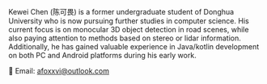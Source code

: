 Kewei Chen (陈可畏) is a former undergraduate student of Donghua University who is now pursuing further studies in computer science. His current focus is on monocular 3D object detection in road scenes, while also paying attention to methods based on stereo or lidar information. Additionally, he has gained valuable experience in Java/kotlin development on both PC and Android platforms during his early work.

📨 Email: afoxxvi@outlook.com